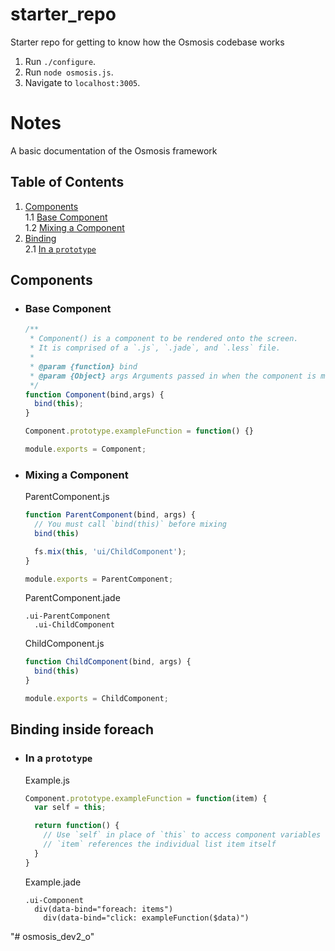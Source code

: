 # starter_repo
Starter repo for getting to know how the Osmosis codebase works

1. Run `./configure`.
2. Run `node osmosis.js`.
3. Navigate to `localhost:3005`.

# Notes

A basic documentation of the Osmosis framework

## Table of Contents

  1. [Components](#1)  
      1.1 [Base Component](#1.1)  
      1.2 [Mixing a Component](#1.2)
  1. [Binding](#2)  
      2.1 [In a `prototype`](#2.1)

<a name="1"></a><a name="Components"></a>
## Components

  <a name="1.1"></a><a name="Components-Base-Component"></a>
  - ### Base Component

    ```javascript
    /**
     * Component() is a component to be rendered onto the screen.
     * It is comprised of a `.js`, `.jade`, and `.less` file.
     * 
     * @param {function} bind 
     * @param {Object} args Arguments passed in when the component is mixed
     */
    function Component(bind,args) {
      bind(this);
    }

    Component.prototype.exampleFunction = function() {}

    module.exports = Component;
    ```

  <a name="1.2"></a><a name="Components-Mixing-a-Component"></a>
  - ### Mixing a Component

    ParentComponent.js
    ```javascript
    function ParentComponent(bind, args) {
      // You must call `bind(this)` before mixing
      bind(this)

      fs.mix(this, 'ui/ChildComponent');
    }

    module.exports = ParentComponent;
    ```

    ParentComponent.jade
    ```jade
    .ui-ParentComponent
      .ui-ChildComponent
    ```

    ChildComponent.js
    ```javascript
    function ChildComponent(bind, args) {
      bind(this)
    }

    module.exports = ChildComponent;
    ```

<a name="2"></a><a name="Binding"></a>
## Binding inside foreach

  <a name="2.1"></a><a name="Binding-In-a-prototype"></a>
  - ### In a `prototype`

    Example.js

    ```js
    Component.prototype.exampleFunction = function(item) {
      var self = this;

      return function() {
        // Use `self` in place of `this` to access component variables
        // `item` references the individual list item itself
      }
    }
    ```

    Example.jade

    ```jade
    .ui-Component
      div(data-bind="foreach: items")
        div(data-bind="click: exampleFunction($data)")
    ```
"# osmosis_dev2_o" 

